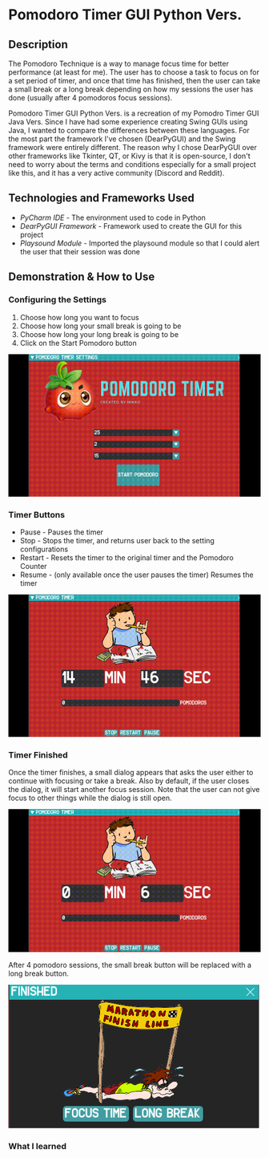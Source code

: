 <!--Title-->
<h1> Pomodoro Timer GUI Python Vers. </h1>

<!--Description-->
<h2> Description </h2>
  <!--Describe the project (what is a pomodoro timer?)-->
  <p> The Pomodoro Technique is a way to manage focus time for better performance (at least for me). The user has to choose a task to focus on for a set period of timer, and once 
      that time has finished, then the user can take a small break or a long break depending on how my sessions the user has done (usually after 4 pomodoros focus sessions).</p>
  
  <!--Explain why you made it-->
  <p> Pomodoro Timer GUI Python Vers. is a recreation of my Pomodro Timer GUI Java Vers. Since I have had some experience creating Swing GUIs using Java, I wanted to compare
      the differences between these languages. For the most part the framework I've chosen (DearPyGUI) and the Swing framework were entirely different. The reason why I chose
      DearPyGUI over other frameworks like Tkinter, QT, or Kivy is that it is open-source, I don't need to worry about the terms and conditions especially for a small project         like this, and it has a very active community (Discord and Reddit). </p>
      
<!--Technologies and Frameworks Used-->
<h2> Technologies and Frameworks Used </h2>
  <ul>
    <li> <i> PyCharm IDE </i> - The environment used to code in Python </li>
    <li> <i> DearPyGUI Framework </i> - Framework used to create the GUI for this project </li>
    <li> <i> Playsound Module </i> - Imported the playsound module so that I could alert the user that their session was done </li>
  </ul>

<!--Demonstration + How to Use-->
<h2> Demonstration & How to Use </h2>
  <!--Configuring the settings-->
  <h3> Configuring the Settings </h3>
    <ol> 
      <li> Choose how long you want to focus </li>
      <li> Choose how long your small break is going to be </li>
      <li> Choose how long your long break is going to be </li>
      <li> Click on the Start Pomodoro button </li>
    </ol>
    <img src="https://github.com/gnikkoch96/Python-Pomodoro-Timer-GUI/blob/master/resources/read_me%20stuff/Settings%20to%20Timer.gif"/>
  
  <!--Functional Buttons-->
  <h3> Timer Buttons </h3>
    <ul>
      <li> Pause - Pauses the timer </li>
      <li> Stop - Stops the timer, and returns user back to the setting configurations </li>
      <li> Restart - Resets the timer to the original timer and the Pomodoro Counter </li>
      <li> Resume - (only available once the user pauses the timer) Resumes the timer </li>
    </ul>
    <img src="https://github.com/gnikkoch96/Python-Pomodoro-Timer-GUI/blob/master/resources/read_me%20stuff/Functional%20Buttons.gif"/>

  <!--Finished-->
  <h3> Timer Finished </h3>
  <p> Once the timer finishes, a small dialog appears that asks the user either to continue with focusing or take a break. Also by default, if the user closes the dialog, it 
      will start another focus session. Note that the user can not give focus to other things while the dialog is still open. </p>
  <img src="https://github.com/gnikkoch96/Python-Pomodoro-Timer-GUI/blob/master/resources/read_me%20stuff/Timer%20Finish.gif"/>
  
  <!--What happens after 4 sessions-->
  <p> After 4 pomodoro sessions, the small break button will be replaced with a long break button. </p>
  <img src="https://github.com/gnikkoch96/Python-Pomodoro-Timer-GUI/blob/master/resources/read_me%20stuff/Long%20Break%20Display.png"/>
  
<!--What I learned-->
  <h3> What I learned </h3> 
